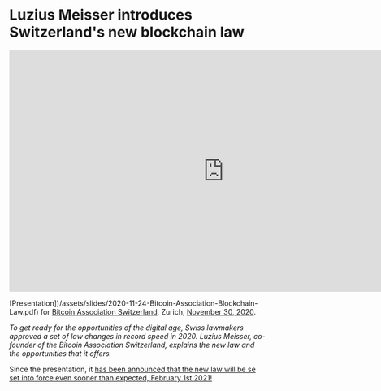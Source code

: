 Luzius Meisser introduces Switzerland's new blockchain law
===


<iframe width="844" height="475" src="https://www.youtube.com/embed/FFaZ-LeVeG4" frameborder="0" allow="accelerometer; autoplay; clipboard-write; encrypted-media; gyroscope; picture-in-picture" allowfullscreen></iframe>

[Presentation])/assets/slides/2020-11-24-Bitcoin-Association-Blockchain-Law.pdf) for [Bitcoin Association Switzerland](https://www.bitcoinassociation.ch/), Zurich, [November 30, 2020](https://youtu.be/FFaZ-LeVeG4).

*To get ready for the opportunities of the digital age, Swiss lawmakers approved a set of law changes in record speed in 2020. Luzius Meisser, co-founder of the Bitcoin Association Switzerland, explains the new law and the opportunities that it offers.*

Since the presentation, it [has been announced that the new law will be se set into force even sooner than expected, February 1st 2021!](https://www.admin.ch/gov/de/start/dokumentation/medienmitteilungen.msg-id-81563.html)


